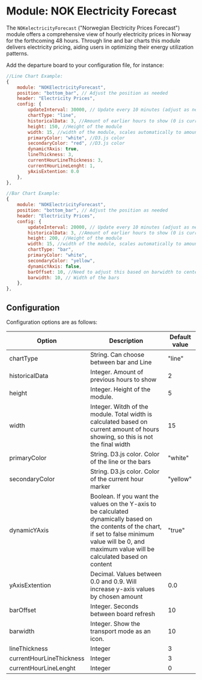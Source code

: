 # Module: NOK Electricity Forecast

The `NOKelectricityForecast` ("Norwegian Electricity Prices Forecast") module offers a comprehensive view of hourly electricity prices in Norway for the forthcoming 48 hours. Through line and bar charts this module delivers electricity pricing, aiding users in optimizing their energy utilization patterns.

Add the departure board to your configuration file, for instance:

```js
//Line Chart Example:
{
    module: "NOKElectricityForecast",
    position: "bottom_bar", // Adjust the position as needed
    header: "Electricity Prices",
    config: {
        updateInterval: 30000, // Update every 10 minutes (adjust as needed)
        chartType: "line",
        historicalData: 3, //Amount of earlier hours to show (0 is current hour)
        height: 150, //Height of the module
        width: 15, //width of the module, scales automatically to amount of bars
        primaryColor: "white", //D3.js color
        secondaryColor: "red", //D3.js color
        dynamicYAxis: true,
        lineThickness: 3,
        currentHourLineThickness: 3,
        currentHourLineLenght: 1,
        yAxisExtention: 0.0
    },
},

//Bar Chart Example:
{
    module: "NOKElectricityForecast",
    position: "bottom_bar", // Adjust the position as needed
    header: "Electricity Prices",
    config: {
        updateInterval: 20000, // Update every 10 minutes (adjust as needed)
        historicalData: 3, //Amount of earlier hours to show (0 is current hour)
        height: 200, //Height of the module
        width: 15, //width of the module, scales automatically to amount of bars
        chartType: "bar",
        primaryColor: "white",
        secondaryColor: "yellow",
        dynamicYAxis: false,
        barOffset: 10, //Need to adjust this based on barwidth to center the bar
        barwidth: 10, // Width of the bars
    },
},
```

## Configuration

Configuration options are as follows:

| Option | Description | Default value |
|-------------------------------|-----------------------------------------------------------------------------------------------------------------------------|---------------|
| chartType | String. Can choose between bar and Line | "line" |
| historicalData | Integer. Amount of previous hours to show | 2 |
| height | Integer. Height of the module. | 5 |
| width | Integer.  Witdh of the module. Total width is calculated based on current amount of hours showing, so this is not the final width | 15 |
| primaryColor | String. D3.js color. Color of the line or the bars | "white" |
| secondaryColor | String. D3.js color. Color of the current hour marker | "yellow" |
| dynamicYAxis | Boolean. If you want the values on the Y-axis to be calculated dynamically based on the contents of the chart, if set to false minimum value will be 0, and maximum value will be calculated based on content | "true" |
| yAxisExtention | Decimal. Values between 0.0 and 0.9. Will increase y-axis values by chosen amount | 0.0
| barOffset | Integer.  Seconds between board refresh | 10 |
| barwidth | Integer. Show the transport mode as an icon. | 10 |
| lineThickness | Integer | 3
| currentHourLineThickness | Integer | 3
| currentHourLineLenght | Integer | 0

